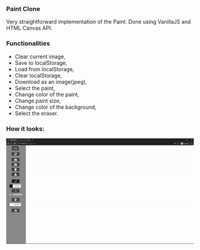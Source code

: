 ### Paint Clone

Very straightforward implementation of the Paint. Done using VanillaJS and HTML Canvas API.

### Functionalities

- Clear current image,
- Save to localStorage,
- Load from localStorage,
- Clear localStorage,
- Download as an image(jpeg),
- Select the paint,
- Change color of the paint,
- Change paint size,
- Change color of the background,
- Select the eraser.

### How it looks:

![](overview.gif)
